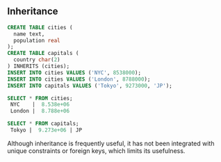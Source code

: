 Inheritance
-

````sql
CREATE TABLE cities (
  name text,
  population real
); 
CREATE TABLE capitals (
  country char(2) 
) INHERITS (cities);
INSERT INTO cities VALUES ('NYC', 8538000);
INSERT INTO cities VALUES ('London', 8788000);
INSERT INTO capitals VALUES ('Tokyo', 9273000, 'JP');

SELECT * FROM cities;
 NYC    |  8.538e+06
 London |  8.788e+06

SELECT * FROM capitals;
 Tokyo |  9.273e+06 | JP
````

Although inheritance is frequently useful, it has not been integrated with
unique constraints or foreign keys, which limits its usefulness.

